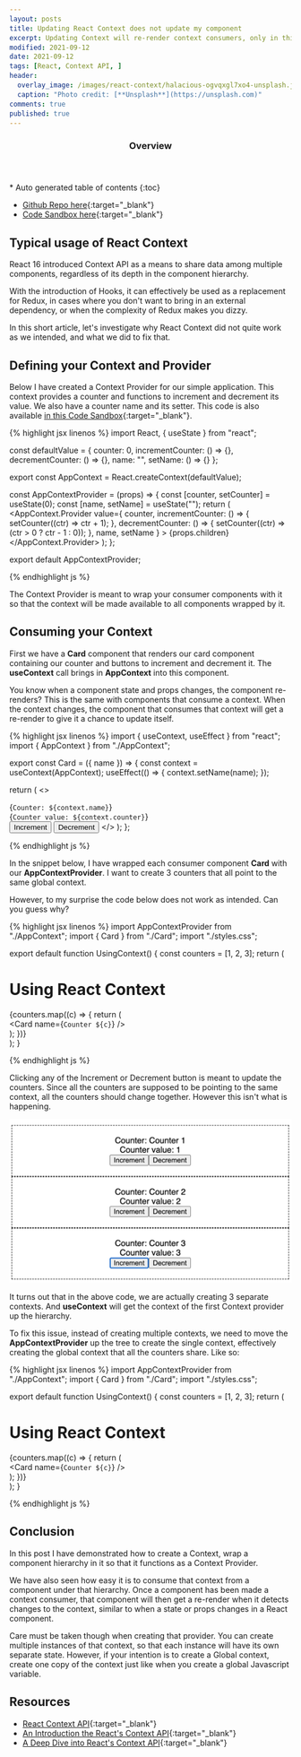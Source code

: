 ```yaml
---
layout: posts
title: Updating React Context does not update my component
excerpt: Updating Context will re-render context consumers, only in this example, it doesn't
modified: 2021-09-12
date: 2021-09-12
tags: [React, Context API, ]
header: 
  overlay_image: /images/react-context/halacious-ogvqxgl7xo4-unsplash.jpg
  caption: "Photo credit: [**Unsplash**](https://unsplash.com)"
comments: true
published: true
---
```


<section id="table-of-contents" class="toc">
  <header>
    <h3>Overview</h3>
  </header>
  <div id="drawer" markdown="1">
  *  Auto generated table of contents
  {:toc}
  </div>
</section>

- [Github Repo here](https://github.com/jaeyow/global-vs-local-context){:target="_blank"}
- [Code Sandbox here](https://codesandbox.io/s/xifmu){:target="_blank"}


## Typical usage of React Context

React 16 introduced Context API as a means to share data among multiple components, regardless of its depth in the component hierarchy.

With the introduction of Hooks, it can effectively be used as a replacement for Redux, in cases where you don't want to bring in an external dependency, or when the complexity of Redux makes you dizzy.  

In this short article, let's investigate why React Context did not quite work as we intended, and what we did to fix that.

## Defining your Context and Provider

Below I have created a Context Provider for our simple application. This context provides a counter and functions to increment and decrement its value. We also have a counter name and its setter. This code is also available [in this Code Sandbox](https://codesandbox.io/s/xifmu){:target="_blank"}.

 {% highlight jsx linenos %}
import React, { useState } from "react";

const defaultValue = {
  counter: 0,
  incrementCounter: () => {},
  decrementCounter: () => {},
  name: "",
  setName: () => {}
};

export const AppContext = React.createContext(defaultValue);

const AppContextProvider = (props) => {
  const [counter, setCounter] = useState(0);
  const [name, setName] = useState("");
  return (
    <AppContext.Provider
      value={
        counter,
        incrementCounter: () => {
          setCounter((ctr) => ctr + 1);
        },
        decrementCounter: () => {
          setCounter((ctr) => (ctr > 0 ? ctr - 1 : 0));
        },
        name,
        setName
      }
    >
      {props.children}
    </AppContext.Provider>
  );
};

export default AppContextProvider;

{% endhighlight js %}

The Context Provider is meant to wrap your consumer components with it so that the context will be made available to all components wrapped by it. 

## Consuming your Context

First we have a **Card** component that renders our card component containing our counter and buttons to increment and decrement it. The **useContext** call brings in **AppContext** into this component.

You know when a component state and props changes, the component re-renders? This is the same with components that consume a context. When the context changes, the component that consumes that context will get a re-render to give it a chance to update itself.

{% highlight jsx linenos %}
import { useContext, useEffect } from "react";
import { AppContext } from "./AppContext";

export const Card = ({ name }) => {
  const context = useContext(AppContext);
  useEffect(() => {
    context.setName(name);
  });

  return (
    <>
      <div>{`Counter: ${context.name}`}</div>
      <div>{`Counter value: ${context.counter}`}</div>
      <button onClick={context.incrementCounter}>Increment</button>
      <button onClick={context.decrementCounter}>Decrement</button>
    </>
  );
};

{% endhighlight js %}

In the snippet below, I have wrapped each consumer component **Card** with our **AppContextProvider**. I want to create 3 counters that all point to the same global context. 

However, to my surprise the code below does not work as intended. Can you guess why?

{% highlight jsx linenos %}
import AppContextProvider from "./AppContext";
import { Card } from "./Card";
import "./styles.css";

export default function UsingContext() {
  const counters = [1, 2, 3];
  return (
    <div className="App">
      <h1>Using React Context</h1>
      {counters.map((c) => {
        return (
          <div key={c} className="Counter">
            <AppContextProvider>
              <Card name={`Counter ${c}`} />
            </AppContextProvider>
          </div>
        );
      })}
    </div>
  );
}

{% endhighlight js %}

Clicking any of the Increment or Decrement button is meant to update the counters. Since all the counters are supposed to be pointing to the same context, all the counters should change together. However this isn't what is happening. 

![alt text](../images/react-context/counter-contexts.png "React Context")

It turns out that in the above code, we are actually creating 3 separate contexts. And **useContext** will get the context of the first Context provider up the hierarchy.

To fix this issue, instead of creating multiple contexts, we need to move the **AppContextProvider** up the tree to create the single context, effectively creating the global context that all the counters share. Like so: 

{% highlight jsx linenos %}
import AppContextProvider from "./AppContext";
import { Card } from "./Card";
import "./styles.css";

export default function UsingContext() {
  const counters = [1, 2, 3];
  return (
    <div className="App">
      <h1>Using React Context</h1>
      <AppContextProvider>
        {counters.map((c) => {
          return (
            <div key={c} className="Counter">
              <Card name={`Counter ${c}`} />
            </div>
          );
        })}
      </AppContextProvider>
    </div>
  );
}

{% endhighlight js %}

## Conclusion

In this post I have demonstrated how to create a Context, wrap a component hierarchy in it so that it functions as a Context Provider. 

We have also seen how easy it is to consume that context from a component under that hierarchy. Once a component has been made a context consumer, that component will then get a re-render when it detects changes to the context, similar to when a state or props changes in a React component.

Care must be taken though when creating that provider. You can create multiple instances of that context, so that each instance will have its own separate state. However, if your intention is to create a Global context, create one copy of the context just like when you create a global Javascript variable. 

## Resources
- [React Context API](https://reactjs.org/docs/context.html){:target="_blank"}
- [An Introduction the React's Context API](https://www.smashingmagazine.com/2020/01/introduction-react-context-api/){:target="_blank"}
- [A Deep Dive into React's Context API](https://blog.logrocket.com/a-deep-dive-into-react-context-api/){:target="_blank"}